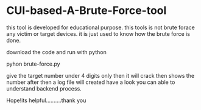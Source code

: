 # CUI-based-A-Brute-Force-tool 
this tool is developed for educational purpose.
this tools is not brute forace any victim or target devices.
it is just used to know how the brute force is done.

download the code and run with python

pyhon brute-force.py

give the target number under 4 digits only
then it will crack then shows the number
after then a log file will created have a look you can able to understand backend process.

Hope!its helpful..........thank you

